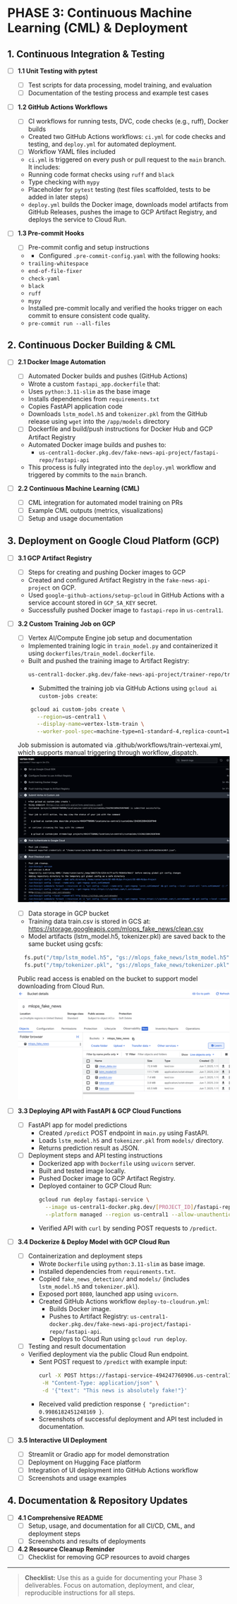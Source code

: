 # PHASE 3: Continuous Machine Learning (CML) & Deployment

## 1. Continuous Integration & Testing
- [ ] **1.1 Unit Testing with pytest**
  - [ ] Test scripts for data processing, model training, and evaluation
  - [ ] Documentation of the testing process and example test cases
- [ ] **1.2 GitHub Actions Workflows**
  - [ ] CI workflows for running tests, DVC, code checks (e.g., ruff), Docker builds
  - Created two GitHub Actions workflows: `ci.yml` for code checks and testing, and `deploy.yml` for automated deployment.

  - [ ] Workflow YAML files included
  -  `ci.yml` is triggered on every push or pull request to the `main` branch. It includes:
  - Running code format checks using `ruff` and `black`
  - Type checking with `mypy`
  - Placeholder for `pytest` testing (test files scaffolded, tests to be added in later steps)
  -  `deploy.yml` builds the Docker image, downloads model artifacts from GitHub Releases, pushes the image to GCP Artifact Registry, and deploys the service to Cloud Run.

- [ ] **1.3 Pre-commit Hooks**
  - [ ] Pre-commit config and setup instructions
  -  -  Configured `.pre-commit-config.yaml` with the following hooks:
    - `trailing-whitespace`
    - `end-of-file-fixer`
    - `check-yaml`
    - `black`
    - `ruff`
    - `mypy`
  -  Installed pre-commit locally and verified the hooks trigger on each commit to ensure consistent code quality.
  -  ```pre-commit run --all-files```


## 2. Continuous Docker Building & CML
- [ ] **2.1 Docker Image Automation**
  - [ ] Automated Docker builds and pushes (GitHub Actions)
  - Wrote a custom `fastapi_app.dockerfile` that:
  - Uses `python:3.11-slim` as the base image
  - Installs dependencies from `requirements.txt`
  - Copies FastAPI application code
  - Downloads `lstm_model.h5` and `tokenizer.pkl` from the GitHub release using `wget` into the `/app/models` directory
  - [ ] Dockerfile and build/push instructions for Docker Hub and GCP Artifact Registry
  - Automated Docker image builds and pushes to:
    - `us-central1-docker.pkg.dev/fake-news-api-project/fastapi-repo/fastapi-api`
  -  This process is fully integrated into the `deploy.yml` workflow and triggered by commits to the `main` branch.

- [ ] **2.2 Continuous Machine Learning (CML)**
  - [ ] CML integration for automated model training on PRs
  - [ ] Example CML outputs (metrics, visualizations)
  - [ ] Setup and usage documentation

## 3. Deployment on Google Cloud Platform (GCP)
- [ ] **3.1 GCP Artifact Registry**
  - [ ] Steps for creating and pushing Docker images to GCP
  -  Created and configured Artifact Registry in the `fake-news-api-project` on GCP.
  -  Used `google-github-actions/setup-gcloud` in GitHub Actions with a service account stored in `GCP_SA_KEY` secret.
  -  Successfully pushed Docker image to `fastapi-repo` in `us-central1`.
- [ ] **3.2 Custom Training Job on GCP**
  - [ ] Vertex AI/Compute Engine job setup and documentation
  -  Implemented training logic in `train_model.py` and containerized it using `dockerfiles/train_model.dockerfile`.
  -  Built and pushed the training image to Artifact Registry:
     ```bash
     us-central1-docker.pkg.dev/fake-news-api-project/trainer-repo/train-job
     ```
     -  Submitted the training job via GitHub Actions using `gcloud ai custom-jobs create`:
    ```bash
        gcloud ai custom-jobs create \
          --region=us-central1 \
          --display-name=vertex-lstm-train \
          --worker-pool-spec=machine-type=n1-standard-4,replica-count=1,container-image-uri=us-central1-docker.pkg.dev/fake-news-api-project/trainer-repo/train-job
    ```
    Job submission is automated via .github/workflows/train-vertexai.yml, which supports manual triggering through workflow_dispatch.
      ![Vertex](reports/figures/VertexAI.png)

  - [ ] Data storage in GCP bucket
  - Training data train.csv is stored in GCS at:
   https://storage.googleapis.com/mlops_fake_news/clean.csv
  - Model artifacts (lstm_model.h5, tokenizer.pkl) are saved back to the same bucket using gcsfs:
  ```python
    fs.put("/tmp/lstm_model.h5", "gs://mlops_fake_news/lstm_model.h5")
    fs.put("/tmp/tokenizer.pkl", "gs://mlops_fake_news/tokenizer.pkl")
  ```
  Public read access is enabled on the bucket to support model downloading from Cloud Run.
  ![Data](reports/figures/data_store.png)



- [ ] **3.3 Deploying API with FastAPI & GCP Cloud Functions**
  - [ ] FastAPI app for model predictions
    - Created `/predict` POST endpoint in `main.py` using FastAPI.
    - Loads `lstm_model.h5` and `tokenizer.pkl` from `models/` directory.
    - Returns prediction result as JSON.
  - [ ] Deployment steps and API testing instructions
    - Dockerized app with `Dockerfile` using `uvicorn` server.
    - Built and tested image locally.
    - Pushed Docker image to GCP Artifact Registry.
    - Deployed container to GCP Cloud Run:
      ```bash
      gcloud run deploy fastapi-service \
        --image us-central1-docker.pkg.dev/[PROJECT_ID]/fastapi-repo/fastapi-api \
        --platform managed --region us-central1 --allow-unauthenticated
      ```
    - Verified API with `curl` by sending POST requests to `/predict`.

- [ ] **3.4 Dockerize & Deploy Model with GCP Cloud Run**
  - [ ] Containerization and deployment steps
    - Wrote `Dockerfile` using `python:3.11-slim` as base image.
    - Installed dependencies from `requirements.txt`.
    - Copied `fake_news_detection/` and `models/` (includes `lstm_model.h5` and `tokenizer.pkl`).
    - Exposed port `8080`, launched app using `uvicorn`.
    - Created GitHub Actions workflow `deploy-to-cloudrun.yml`:
      - Builds Docker image.
      - Pushes to Artifact Registry: `us-central1-docker.pkg.dev/fake-news-api-project/fastapi-repo/fastapi-api`.
      - Deploys to Cloud Run using `gcloud run deploy`.
  - [ ] Testing and result documentation
  - Verified deployment via the public Cloud Run endpoint.
    - Sent POST request to `/predict` with example input:
      ```bash
      curl -X POST https://fastapi-service-494247760906.us-central1.run.app/predict \
       -H "Content-Type: application/json" \
       -d '{"text": "This news is absolutely fake!"}'
      ```
    - Received valid prediction response `{ "prediction": 0.9986182451248169 }`.
    - Screenshots of successful deployment and API test included in documentation.
- [ ] **3.5 Interactive UI Deployment**
  - [ ] Streamlit or Gradio app for model demonstration
  - [ ] Deployment on Hugging Face platform
  - [ ] Integration of UI deployment into GitHub Actions workflow
  - [ ] Screenshots and usage examples

## 4. Documentation & Repository Updates
- [ ] **4.1 Comprehensive README**
  - [ ] Setup, usage, and documentation for all CI/CD, CML, and deployment steps
  - [ ] Screenshots and results of deployments
- [ ] **4.2 Resource Cleanup Reminder**
  - [ ] Checklist for removing GCP resources to avoid charges

---

> **Checklist:** Use this as a guide for documenting your Phase 3 deliverables. Focus on automation, deployment, and clear, reproducible instructions for all steps.
